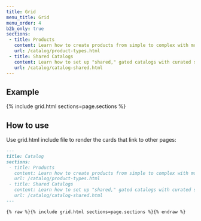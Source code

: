 ```yaml
---
title: Grid
menu_title: Grid
menu_order: 4
b2b_only: true
sections:
 - title: Products
   content: Learn how to create products from simple to complex with multiple options ...
   url: /catalog/product-types.html
 - title: Shared Catalogs
   content: Learn how to set up "shared," gated catalogs with curated selections of ...
   url: /catalog/catalog-shared.html
---
```


## Example

{% include grid.html sections=page.sections %}

## How to use

Use grid.html include file to render the cards that link to other pages:

```markdown
---
title: Catalog
sections:
 - title: Products
   content: Learn how to create products from simple to complex with multiple options ...
   url: /catalog/product-types.html
 - title: Shared Catalogs
   content: Learn how to set up "shared," gated catalogs with curated selections of ...
   url: /catalog/catalog-shared.html
---

{% raw %}{% include grid.html sections=page.sections %}{% endraw %}
```
